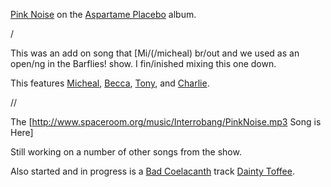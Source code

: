 [Pink Noise](/pink-noise) on the [Aspartame Placebo](/aspartame-placebo) album.

/

This was an add on song that [Mi/(/micheal) br/out and we used as an open/ng in the Barflies! show.  I fin/inished mixing this one down.



This features [Micheal](/micheal), [Becca](/becca), [Tony](/tony), and [Charlie](/charlie).

//

The [http://www.spaceroom.org/music/Interrobang/PinkNoise.mp3 Song is Here]



Still working on a number of other songs from the show.



Also started and in progress is a [Bad Coelacanth](/bad-coelacanth) track [Dainty Toffee](/dainty-toffee).  
